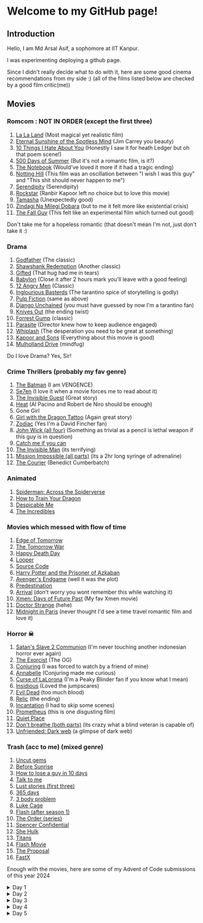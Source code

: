 <!-- <link rel="stylesheet" type="text/css" href="styles.css"> -->

# Welcome to my GitHub page!
<!-- <span style="background-color: teal;">HI</span> -->

## Introduction
Hello, I am Md Arsal Asif, a sophomore at IIT Kanpur.

I was experimenting deploying a github page.

Since I didn't really decide what to do with it, here are some good cinema recommendations from my side :) (all of the films listed below are checked by a good film critic(me))

## **Movies**
### Romcom : NOT IN ORDER (except the first three)
1. [La La Land](https://www.imdb.com/title/tt3783958/) (Most magical yet realistic film)
2. [Eternal Sunshine of the Spotless Mind](https://www.imdb.com/title/tt0338013/) (Jim Carrey you beauty)
3. [10 Things I Hate About You](https://www.imdb.com/title/tt0147800/) (Honestly I saw it for heath Ledger but oh that poem scene!)
4. [500 Days of Summer](https://www.imdb.com/title/tt1022603/) (But it's not a romantic film, is it?)
5. [The Notebook](https://www.imdb.com/title/tt0332280/) (Would've loved it more if it had a tragic ending)
6. [Notting Hill](https://www.imdb.com/title/tt0125439/) (This film was an oscillation between "I wish I was this guy" and "This shit should never happen to me")
7. [Serendipity](https://www.imdb.com/title/tt0240890/) (Serendipity)
8. [Rockstar](https://www.imdb.com/title/tt1839596/) (Ranbir Kapoor left no choice but to love this movie)
9. [Tamasha](https://www.imdb.com/title/tt2140465/) (Unexpectedly good)
10. [Zindagi Na Milegi Dobara](https://www.imdb.com/title/tt1562872/) (but to me it felt more like existential crisis)
11. [The Fall Guy](https://www.imdb.com/title/tt0081859/) (This felt like an experimental film which turned out good)

Don't take me for a hopeless romantic (that doesn't mean I'm not, just don't take it :)

### Drama 
1. [Godfather](https://www.imdb.com/title/tt0068646/) (The classic)
2. [Shawshank Redemption](https://www.imdb.com/title/tt0111161/) (Another classic)
3. [Gifted](https://www.imdb.com/title/tt4481414/) (That hug had me in tears)
4. [Babylon](https://www.imdb.com/title/tt10640346/) (Close it after 2 hours mark you'll leave with a good feeling)
5. [12 Angry Men](https://www.imdb.com/title/tt0050083/) (Classic)
6. [Inglourious Basterds](https://www.imdb.com/title/tt0361748/) (The tarantino spice of storytelling is godly)
7. [Pulp Fiction](https://www.imdb.com/title/tt0110912/) (same as above)
8. [Django Unchained](https://www.imdb.com/title/tt1853728/) (you must have guessed by now I'm a tarantino fan)
9. [Knives Out](https://www.imdb.com/title/tt8946378/) (the ending twist)
10. [Forrest Gump](https://www.imdb.com/title/tt0109830/) (classic)
11. [Parasite](https://www.imdb.com/title/tt6751668/) (Director knew how to keep audience engaged)
12. [Whiplash](https://www.imdb.com/title/tt2582802/) (The desperation you need to be great at something)
13. [Kapoor and Sons](https://www.imdb.com/title/tt4900716/) (Everything about this movie is good)
14. [Mulholland Drive](https://www.imdb.com/title/tt0166924/) (mindfug)

Do I love Drama? Yes, Sir!

### Crime Thrillers (probably my fav genre)
1. [The Batman](https://www.imdb.com/title/tt1877830/) (I am VENGENCE)
2. [Se7en](https://www.imdb.com/title/tt0114369/) (I love it when a movie forces me to read about it)
3. [The Invisible Guest](https://www.imdb.com/title/tt4857264/) (Great story)
5. [Heat](https://www.imdb.com/title/tt0113277/) (Al Pacino and Robert de Niro should be enough)
4. Gone Girl 
6. [Girl with the Dragon Tattoo](https://www.imdb.com/title/tt1568346/) (Again great story)
7. [Zodiac](https://www.imdb.com/title/tt0443706/) (Yes I'm a David Fincher fan)
8. [John Wick (all four)](https://www.imdb.com/title/tt2911666/) (Something as trivial as a pencil is lethal weapon if this guy is in question)
9. [Catch me if you can](https://www.imdb.com/title/tt0264464/) 
10. [The Invisible Man](https://www.imdb.com/title/tt1051906/) (its terrifying)
11. [Mission Impossible (all parts)](https://www.imdb.com/title/tt0117060/) (its a 2hr long syringe of adrenaline)
12. [The Courier](https://www.imdb.com/title/tt8368512/) (Benedict Cumberbatch)

### Animated
1. [Spiderman: Across the Spiderverse](https://www.imdb.com/title/tt9362722/)
2. [How to Train Your Dragon](https://www.imdb.com/title/tt0892769/)
3. [Despicable Me](https://www.imdb.com/title/tt1323594/)
4. [The Incredibles](https://www.imdb.com/title/tt0317705/)

### Movies which messed with flow of time
1. [Edge of Tomorrow](https://www.imdb.com/title/tt1631867/)
2. [The Tomorrow War](https://www.imdb.com/title/tt9777666/)
3. [Happy Death Day](https://www.imdb.com/title/tt5308322/)
4. [Looper](https://www.imdb.com/title/tt1276104/)
5. [Source Code](https://www.imdb.com/title/tt0945513/)
6. [Harry Potter and the Prisoner of Azkaban](https://www.imdb.com/title/tt0304141/)
7. [Avenger's Endgame](https://www.imdb.com/title/tt4154796/) (well it was the plot)
8. [Predestination](https://www.imdb.com/title/tt2397535/)
9. [Arrival](https://www.imdb.com/title/tt2543164/) (don't worry you wont remember this while watching it)
10. [Xmen: Days of Future Past](https://www.imdb.com/title/tt1877832/) (My fav Xmen movie)
11. [Doctor Strange](https://www.imdb.com/title/tt1211837/) (hehe)
12. [Midnight in Paris](https://www.imdb.com/title/tt1605783/) (never thought I'd see a time travel romantic film and love it)

### Horror ☠
1. [Satan's Slave 2 Communion](https://www.imdb.com/title/tt15004946/) (I'm never touching another indonesian horror ever again)
2. [The Exorcist](https://www.imdb.com/title/tt0070047/) (The OG)
3. [Conjuring](https://www.imdb.com/title/tt1457767/) (I was forced to watch by a friend of mine)
4. [Annabelle](https://www.imdb.com/title/tt3322940/) (Conjuring made me curious)
5. [Curse of LaLorona](https://www.imdb.com/title/tt4913966/) (I'm a Peaky Blinder fan if you know what I mean)
6. [Insidious](https://www.imdb.com/title/tt1591095/) (Loved the jumpscares)
7. [Evil Dead](https://www.imdb.com/title/tt1288558/) (too much blood)
8. [Relic](https://www.imdb.com/title/tt9072352/) (the ending)
9. [Incantation](https://www.imdb.com/title/tt18968540/) (I had to skip some scenes)
10. [Prometheus](https://www.imdb.com/title/tt1446714/) (this is one disgusting film)
11. [Quiet Place](https://www.imdb.com/title/tt6644200/) 
12. [Don't breathe (both parts)](https://www.imdb.com/title/tt4160708/) (its crazy what a blind veteran is capable of)
13. [Unfriended: Dark web](https://www.imdb.com/title/tt4761916/) (a glimpse of dark web)

### Trash (acc to me) (mixed genre)
1. [Uncut gems](https://www.imdb.com/title/tt5727208/)
2. [Before Sunrise](https://www.imdb.com/title/tt0112471/)
3. [How to lose a guy in 10 days](https://www.imdb.com/title/tt0251127/)
4. [Talk to me](https://www.imdb.com/title/tt0427944/)
5. [Lust stories (first three)](https://www.imdb.com/title/tt8439854/)
6. [365 days](https://www.imdb.com/title/tt10886166/)
7. [3 body problem](https://www.imdb.com/title/tt22050438/)
8. [Luke Cage](https://www.imdb.com/title/tt3322314/)
9. [Flash (after season 1)](https://www.imdb.com/title/tt3107288/)
10. [The Order (series)](https://www.imdb.com/title/tt8295472/)
11. [Spencer Confidential](https://www.imdb.com/title/tt8629748/)
12. [She Hulk](https://www.imdb.com/title/tt10857160/)
13. [Titans](https://www.imdb.com/title/tt1043813/)
14. [Flash Movie](https://www.imdb.com/title/tt0439572/)
15. [The Proposal](https://www.imdb.com/title/tt1041829/)
16. [FastX](https://www.imdb.com/title/tt5433140/)

Enough with the movies, here are some of my Advent of Code submissions of this year 2024

<details>
    <summary> Day 1 </summary>

```cpp
void solve() {
    string s;
    cin >> s;
    int a = (s[0] - '0') * 10 + (s[1] - '0');
    if (a == 10) {
        if (s[2] == '0') {
            cout << "NO";
            return;
        }
        a = 0;
        for (int i = 2; i < s.size(); ++i) {
            a = a * 10 + (s[i] - '0');
        }
        cout << "YES";
    }
}
```  
</details>
<details>
<summary> Day 2 </summary>

```cpp
void solve()
{
    //part2
    vvi a;
    string line;
    while (getline(cin, line)) {
        if (line.empty()) break; // Stop reading on empty line
        vi row;
        stringstream ss(line);
        int num;
        while (ss >> num) {
            row.pb(num);
        }
        a.pb(row);
    }
    int count = 0;
    f(i,a.size()){
        
        fi(k,0,a[i].size()){
            bool unsafe = false;
            vi v;
            
            f(j,a[i].size()){
                if(j == k) continue;
                v.pb(a[i][j]);
            }
            // print(v);
            bool ascd = false, desc = false;
            int d = abs(v[0] - v[1]);
            if(d<1 || d>3) unsafe = true;
            if(v[0] < v[1]) ascd = true;
            else desc = true;
            // cout<< d <<" "<<ascd<<" "<<desc << nl;
            if(!unsafe){
            fi(j,1,v.size()-1){
                d = abs(v[j] - v[j+1]);
                // cout << d << " ";
                if(d<1 || d>3) unsafe = true;
                else if(v[j] < v[j+1] && desc) unsafe = true;
                else if(v[j] > v[j+1] && ascd) unsafe = true;
                // if(unsafe) break;
            }
            }
            // cout << unsafe << nl;
            if(!unsafe){count++;break;}
        }
        // if(!unsafe)count++;
    }
    cout << count<< nl;
    // ...existing code...
}
```
</details>
<details>
<summary> Day 3 </summary>

```cpp
void solve()
{
    // part1
    // string str[6];
    string s;
    cin >> s;
    // f(i,6){
    //     cin >> s;
    //     str[i] = s;
    // }
    long long ans = 0,f=0;
    // vl ok;
    // f(j,6){
    f(i,s.size()){
        if(s[i] == 'm'){
            string a = s.substr(i, 4);
            if(a == "mul("){
                int j = i + 4;
                string num1, num2;
                while(j < s.size() && isdigit(s[j])) {
                    num1 += s[j++];
                }
                if(j < s.size() && s[j] == ',') {
                    j++;
                    while(j < s.size() && isdigit(s[j])) {
                        num2 += s[j++];
                    }
                    if(j < s.size() && s[j] == ')') {
                        int n1 = stoi(num1);
                        int n2 = stoi(num2);
                        ans+= (n1 * n2);
                    }
                }
            }
        }
    // }
    // cout << ans << nl;
    f+=ans; 
    }
    cout << ans;
}
```
</details>
<details>
<summary> Day 4 </summary>

```cpp
void solve()
{
    string s, ans = "XMAS";
    int ctr = 0;
    vector<string> input;
    while (1) {
        cin >> s;
        if (s == "$") break;
        input.push_back(s);
    }
    // **Part 2**
    //M_S | M_M | S_M | S_S 
    //_A_ | _A_ | _A_ | _A_
    //M_S | S_S | S_M | M_M 
    int rows = input.size();
    int cols = input[0].size();
    fi(i, 1, rows - 1) {
        fi(j, 1, cols - 1) {
            if (input[i][j] == 'A') {
                string a = "", b = "", c = "", d = "";
                a += string(1, input[i + 1][j + 1]) + string(1, input[i + 1][j - 1]);
                b += string(1, input[i - 1][j + 1]) + string(1, input[i - 1][j - 1]);
                c += string(1, input[i + 1][j + 1]) + string(1, input[i - 1][j + 1]);
                d += string(1, input[i + 1][j - 1]) + string(1, input[i - 1][j - 1]);
                if (a == "MM" && b == "SS") ctr++;
                if (b == "MM" && a == "SS") ctr++;
                if (c == "MM" && d == "SS") ctr++;
                if (d == "MM" && c == "SS") ctr++;
                cout << a << " " << b << " " << c << " " << d << nl;
            }
        }
    }
    cout << ctr << nl;
    // **Part 1**
    f(i, input.size()) {
        f(j, input[i].size()) {
            if (input[i][j] == 'X') {
                string a, b, c, d, e, f, g, h;
                if (i < input.size() - 3) {
                    f(k, 4) a += input[i + k][j];
                }
                if (j < input[i].size() - 3) {
                    f(k, 4) b += input[i][j + k];
                }
                if (i < input.size() - 3 && j < input[i].size() - 3) {
                    f(k, 4) c += input[i + k][j + k];
                }
                if (i >= 3) {
                    f(k, 4) d += input[i - k][j];
                }
                if (i >= 3 && j < input[i].size() - 3) {
                    f(k, 4) g += input[i - k][j + k];
                }
                if (j >= 3) {
                    f(k, 4) e += input[i][j - k];
                }
                if (j >= 3 && i < input.size() - 3) {
                    f(k, 4) h += input[i + k][j - k];
                }
                if (i >= 3 && j >= 3) {
                    f(k, 4) f += input[i - k][j - k];
                }
                if (a == ans) ctr++;
                if (b == ans) ctr++;
                if (c == ans) ctr++;
                if (d == ans) ctr++;
                if (e == ans) ctr++;
                if (f == ans) ctr++;
                if (g == ans) ctr++;
                if (h == ans) ctr++;
            }
        }
    }
    cout << ctr << nl;
}

```
</details>
<details>
<summary> Day 5 </summary>

```cpp
void solve()
{
    //Part 1 && part 2
    int n, m, incorrect = 0, sum=0;
    vi a;
    cout << "entering loop" << nl;
    unordered_map <int,vi> mp;
    string line;
    while (getline(cin, line)) {
        if (line.empty()) break;
        size_t pos = line.find('|');
        if (pos != string::npos) {
            try {
                int m = stoi(line.substr(0, pos));
                int n = stoi(line.substr(pos + 1));
                a.pb(n);
                mp[n].pb(m);
            } catch (const invalid_argument& e) {
                cerr << "Invalid input: " << line << nl;
            } catch (const out_of_range& e) {
                cerr << "Out of range input: " << line << nl;
            }
        } else {
            cerr << "Invalid format: " << line << nl;
            break;
        }
    }
    cout << nl;
    // print_with_map(a,mp);
    vvi ab;
    // string line;
    while (getline(cin, line)) {
        if (line.empty()) break; // Stop reading on empty line
        stringstream ss(line);
        string number;
        vi list;
        while (getline(ss, number, ',')) {
            try {
                list.pb(stoi(number));
            } catch (const invalid_argument& e) {
                cerr << "Second loop " << number << nl;
            } catch (const out_of_range& e) {
                cerr << "Out of range input: " << number << nl;
            }
        }
        // Print the list
        ab.pb(list);
    }
    cout << "out of loop"<< nl;
    // f(i,ab.size()){
    //     f(j,ab[i].size()){
    //         cout << ab[i][j] << " ";
    //     }
    //     cout << nl;
    // }
    t(it,a){
        sort(all(mp[it]));
    }
    bool mark = false;
    // print_with_map(a,mp);
    f(i,ab.size()){
        mark = false;
        f(j,ab[i].size()){
            incorrect = 0;
            fi(k,j+1,ab[i].size()){
                if(binary_search(all(mp[ab[i][j]]),ab[i][k])){
                    swap(ab[i][j],ab[i][k]);
                    mark = true;
                    // cout << "here"<<nl;
                    incorrect=1;
                    // j = ab[i].size();
                    // break;
                }
            }
        }
        // cout << incorrect << nl;
        if(mark) {
            sum+= ab[i][ab[i].size()/2];
            // cout << ab[i][ab[i].size()/2] << nl;
        }
        if(incorrect==0){
            // sum+= ab[i][ab[i].size()/2];  // part1
            // cout << ab[i][ab[i].size()/2] << nl;
        }
    }
    cout << sum << nl;

}
```